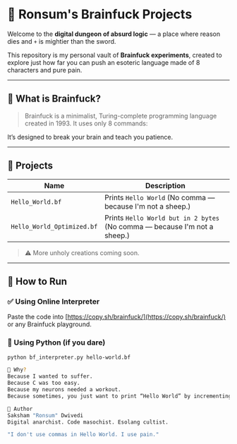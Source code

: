 # 🧠 Ronsum's Brainfuck Projects

Welcome to the **digital dungeon of absurd logic** — a place where reason dies and `+` is mightier than the sword.

This repository is my personal vault of **Brainfuck experiments**, created to explore just how far you can push an esoteric language made of 8 characters and pure pain.

---

## 🚀 What is Brainfuck?

> Brainfuck is a minimalist, Turing-complete programming language created in 1993. It uses only 8 commands:

It’s designed to break your brain and teach you patience.

---

## 📂 Projects

| Name | Description |
|------|-------------|
| `Hello_World.bf` | Prints `Hello World` (No comma — because I'm not a sheep.) |
| `Hello_World_Optimized.bf` | Prints `Hello World but in 2 bytes` (No comma — because I'm not a sheep.) |

> ⚠️ More unholy creations coming soon.

---

## 🧪 How to Run

### ✅ Using Online Interpreter
Paste the code into [https://copy.sh/brainfuck/](https://copy.sh/brainfuck/) or any Brainfuck playground.

### 🐍 Using Python (if you dare)
```bash
python bf_interpreter.py hello-world.bf

🌌 Why?
Because I wanted to suffer.
Because C was too easy.
Because my neurons needed a workout.
Because sometimes, you just want to print “Hello World” by incrementing a cell 72 times.

🤘 Author
Saksham "Ronsum" Dwivedi
Digital anarchist. Code masochist. Esolang cultist.

"I don't use commas in Hello World. I use pain."
